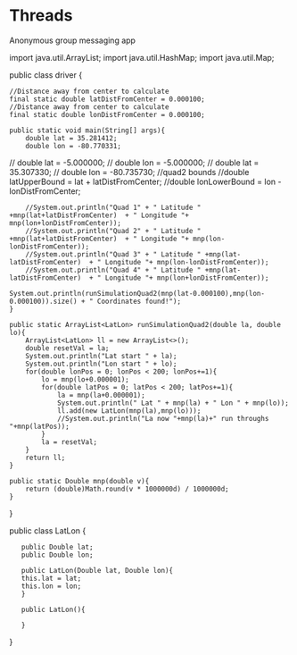 # Threads
Anonymous group messaging app

import java.util.ArrayList;
import java.util.HashMap;
import java.util.Map;

public class driver {
	
	//Distance away from center to calculate
	final static double latDistFromCenter = 0.000100;
	//Distance away from center to calculate
	final static double lonDistFromCenter = 0.000100;

	public static void main(String[] args){
		double lat = 35.281412;
		double lon = -80.770331;
//		double lat = -5.000000;
//		double lon = -5.000000;
//		double lat = 35.307330;
//		double lon = -80.735730;
		//quad2 bounds
		//double latUpperBound = lat + latDistFromCenter;
		//double lonLowerBound = lon - lonDistFromCenter;
		
		//System.out.println("Quad 1" + " Latitude " +mnp(lat+latDistFromCenter)  + " Longitude "+ mnp(lon+lonDistFromCenter));
		//System.out.println("Quad 2" + " Latitude " +mnp(lat+latDistFromCenter)  + " Longitude "+ mnp(lon-lonDistFromCenter));
		//System.out.println("Quad 3" + " Latitude " +mnp(lat-latDistFromCenter)  + " Longitude "+ mnp(lon-lonDistFromCenter));
		//System.out.println("Quad 4" + " Latitude " +mnp(lat-latDistFromCenter)  + " Longitude "+ mnp(lon+lonDistFromCenter));
		
	System.out.println(runSimulationQuad2(mnp(lat-0.000100),mnp(lon-0.000100)).size() + " Coordinates found!");
	}
	
	public static ArrayList<LatLon> runSimulationQuad2(double la, double lo){
		ArrayList<LatLon> ll = new ArrayList<>();
		double resetVal = la;
		System.out.println("Lat start " + la);
		System.out.println("Lon start " + lo);
		for(double lonPos = 0; lonPos < 200; lonPos+=1){	
			lo = mnp(lo+0.000001);
			for(double latPos = 0; latPos < 200; latPos+=1){
				la = mnp(la+0.000001);
				System.out.println(" Lat " + mnp(la) + " Lon " + mnp(lo));
				ll.add(new LatLon(mnp(la),mnp(lo)));
				//System.out.println("La now "+mnp(la)+" run throughs "+mnp(latPos));
			}
			la = resetVal;
		}
		return ll;
	}
	
	public static Double mnp(double v){
		return (double)Math.round(v * 1000000d) / 1000000d;
	}

}



public class LatLon {

	   public Double lat;
	   public Double lon;
	   
	   public LatLon(Double lat, Double lon){
	   this.lat = lat;
	   this.lon = lon;
	   }
	
	   public LatLon(){
		   
	   }
	
}

